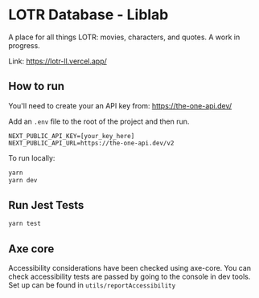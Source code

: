 # LOTR Database - Liblab

A place for all things LOTR: movies, characters, and quotes.
A work in progress.

Link: https://lotr-ll.vercel.app/

## How to run

You'll need to create your an API key from: https://the-one-api.dev/

Add an `.env` file to the root of the project and then run.

```
NEXT_PUBLIC_API_KEY=[your_key_here]
NEXT_PUBLIC_API_URL=https://the-one-api.dev/v2
```

To run locally: 
```bash
yarn
yarn dev
```

## Run Jest Tests

```bash
yarn test
```

## Axe core

Accessibility considerations have been checked using axe-core.
You can check accessibility tests are passed by going to the console in dev tools. Set up can be found in `utils/reportAccessibility`
